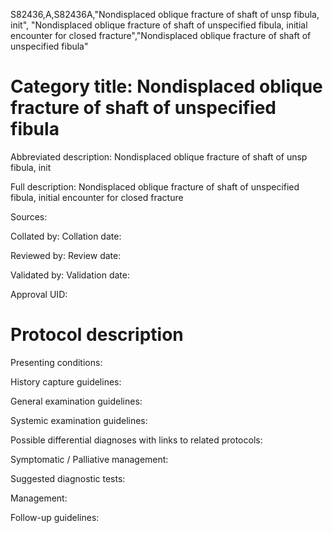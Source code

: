 S82436,A,S82436A,"Nondisplaced oblique fracture of shaft of unsp fibula, init", "Nondisplaced oblique fracture of shaft of unspecified fibula, initial encounter for closed fracture","Nondisplaced oblique fracture of shaft of unspecified fibula"
# Category title: Nondisplaced oblique fracture of shaft of unspecified fibula

Abbreviated description: Nondisplaced oblique fracture of shaft of unsp fibula, init

Full description: Nondisplaced oblique fracture of shaft of unspecified fibula, initial encounter for closed fracture

Sources:

Collated by:
Collation date:

Reviewed by:
Review date:

Validated by:
Validation date:

Approval UID:

# Protocol description

Presenting conditions:

History capture guidelines:

General examination guidelines:

Systemic examination guidelines:

Possible differential diagnoses with links to related protocols:

Symptomatic / Palliative management:

Suggested diagnostic tests:

Management:

Follow-up guidelines:
